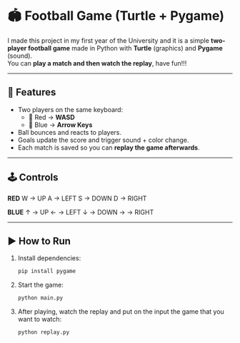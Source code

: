 # 🏟️ Football Game (Turtle + Pygame)

I made this project in my first year of the University and it is a simple **two-player football game** made in Python with **Turtle** (graphics) and **Pygame** (sound).  
You can **play a match and then watch the replay**, have fun!!!

---

## 🚀 Features
- Two players on the same keyboard:
  - 🔴 Red → **WASD**
  - 🔵 Blue → **Arrow Keys**
- Ball bounces and reacts to players.  
- Goals update the score and trigger sound + color change.  
- Each match is saved so you can **replay the game afterwards**.

---

## 🕹️ Controls

**RED**
W -> UP
A -> LEFT
S -> DOWN
D -> RIGHT

**BLUE**
↑ -> UP
← -> LEFT
↓ -> DOWN
→ -> RIGHT

---

## ▶️ How to Run
1. Install dependencies:
   ```bash
   pip install pygame
   ```

2. Start the game:
    ```bash
    python main.py
    ```

3. After playing, watch the replay and put on the input the game that you want to watch:
    ```bash
    python replay.py
    ```